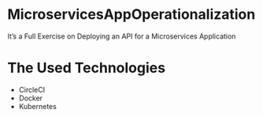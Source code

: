 # MicroservicesAppOperationalization
It’s a Full Exercise on Deploying an API for a Microservices Application

# The Used Technologies
* CircleCI
* Docker
* Kubernetes
